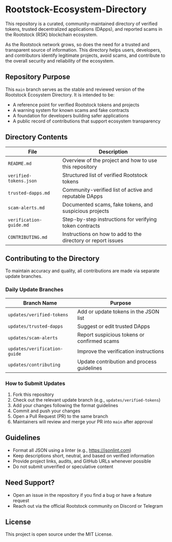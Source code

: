 # Rootstock-Ecosystem-Directory
This repository is a curated, community-maintained directory of verified tokens, trusted decentralized applications (DApps), and reported scams in the Rootstock (RSK) blockchain ecosystem.

As the Rootstock network grows, so does the need for a trusted and transparent source of information. This directory helps users, developers, and contributors identify legitimate projects, avoid scams, and contribute to the overall security and reliability of the ecosystem.

## Repository Purpose

This `main` branch serves as the stable and reviewed version of the Rootstock Ecosystem Directory. It is intended to be:

- A reference point for verified Rootstock tokens and projects
- A warning system for known scams and fake contracts
- A foundation for developers building safer applications
- A public record of contributions that support ecosystem transparency

## Directory Contents

| File                     | Description                                                  |
|--------------------------|--------------------------------------------------------------|
| `README.md`              | Overview of the project and how to use this repository       |
| `verified-tokens.json`   | Structured list of verified Rootstock tokens                 |
| `trusted-dapps.md`       | Community-verified list of active and reputable DApps        |
| `scam-alerts.md`         | Documented scams, fake tokens, and suspicious projects       |
| `verification-guide.md`  | Step-by-step instructions for verifying token contracts      |
| `CONTRIBUTING.md`        | Instructions on how to add to the directory or report issues |

## Contributing to the Directory

To maintain accuracy and quality, all contributions are made via separate update branches.

### Daily Update Branches

| Branch Name                | Purpose                          |
|----------------------------|----------------------------------|
| `updates/verified-tokens`  | Add or update tokens in the JSON list             |
| `updates/trusted-dapps`    | Suggest or edit trusted DApps                    |
| `updates/scam-alerts`      | Report suspicious tokens or confirmed scams      |
| `updates/verification-guide` | Improve the verification instructions         |
| `updates/contributing`     | Update contribution and process guidelines       |

### How to Submit Updates

1. Fork this repository
2. Check out the relevant update branch (e.g., `updates/verified-tokens`)
3. Add your changes following the format guidelines
4. Commit and push your changes
5. Open a Pull Request (PR) to the same branch
6. Maintainers will review and merge your PR into `main` after approval

## Guidelines

- Format all JSON using a linter (e.g., https://jsonlint.com)
- Keep descriptions short, neutral, and based on verified information
- Provide project links, audits, and GitHub URLs whenever possible
- Do not submit unverified or speculative content

## Need Support?

- Open an issue in the repository if you find a bug or have a feature request
- Reach out via the official Rootstock community on Discord or Telegram

## License

This project is open source under the MIT License.
